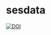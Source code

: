 # sesdata
[![DOI](https://zenodo.org/badge/290019559.svg)](https://zenodo.org/badge/latestdoi/290019559)
